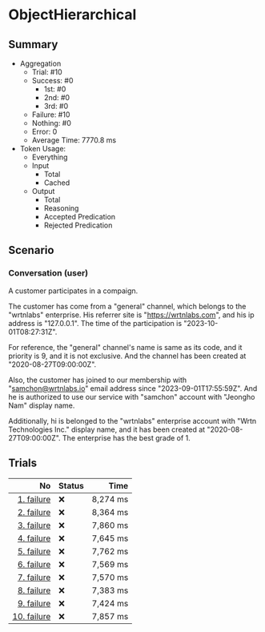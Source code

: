 # ObjectHierarchical
## Summary
  - Aggregation
    - Trial: #10
    - Success: #0
      - 1st: #0
      - 2nd: #0
      - 3rd: #0
    - Failure: #10
    - Nothing: #0
    - Error: 0
    - Average Time: 7770.8 ms
  - Token Usage:
    - Everything
    - Input
      - Total
      - Cached
    - Output
      - Total
      - Reasoning
      - Accepted Predication
      - Rejected Predication

## Scenario
### Conversation (user)
A customer participates in a compaign.

The customer has come from a "general" channel,
which belongs to the "wrtnlabs" enterprise.
His referrer site is "https://wrtnlabs.com",
and his ip address is "127.0.0.1".
The time of the participation is "2023-10-01T08:27:31Z".

For reference, the "general" channel's name is same as its code,
and it priority is 9, and it is not exclusive. And the channel
has been created at "2020-08-27T09:00:00Z".

Also, the customer has joined to our membership with
"samchon@wrtnlabs.io" email address since "2023-09-01T17:55:59Z".
And he is authorized to use our service with "samchon" account
with "Jeongho Nam" display name.

Additionally, hi is belonged to the "wrtnlabs" enterprise account
with "Wrtn Technologies Inc." display name, and it has been created at
"2020-08-27T09:00:00Z". The enterprise has the best grade of 1.

## Trials
No | Status | Time
---:|:-------|------:
[1. failure](./trials/1.failure.json) | ❌ | 8,274 ms
[2. failure](./trials/2.failure.json) | ❌ | 8,364 ms
[3. failure](./trials/3.failure.json) | ❌ | 7,860 ms
[4. failure](./trials/4.failure.json) | ❌ | 7,645 ms
[5. failure](./trials/5.failure.json) | ❌ | 7,762 ms
[6. failure](./trials/6.failure.json) | ❌ | 7,569 ms
[7. failure](./trials/7.failure.json) | ❌ | 7,570 ms
[8. failure](./trials/8.failure.json) | ❌ | 7,383 ms
[9. failure](./trials/9.failure.json) | ❌ | 7,424 ms
[10. failure](./trials/10.failure.json) | ❌ | 7,857 ms